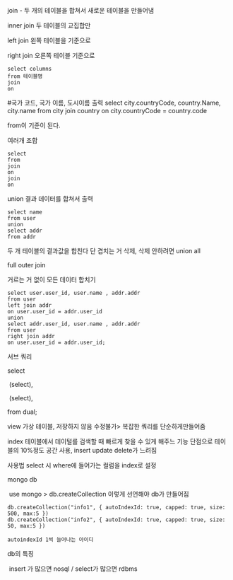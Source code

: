 join - 두 개의 테이블을 합쳐서 새로운 테이블을 만들어냄

inner join 두 테이블의 교집합만

left join 왼쪽 테이블을 기준으로 

right join 오른쪽 테이블 기준으로

```
select columns
from 테이블명
join 
on
```

#국가 코드, 국가 이름, 도시이름 출력
select city.countryCode, country.Name, city.name
from city
join country
on city.countryCode = country.code

from이 기준이 된다.



여러개 조합

```
select
from
join
on
join
on
```



union 결과 데이터를 합쳐서 출력

```
select name
from user
union
select addr
from addr
```

두 개 테이블의 결과값을 합친다 단 겹치는 거 삭제, 삭제 안하려면 union all



full outer join

거르는 거 없이 모든 데이터 합치기

```
select user.user_id, user.name , addr.addr
from user
left join addr
on user.user_id = addr.user_id
union
select addr.user_id, user.name , addr.addr
from user
right join addr
on user.user_id = addr.user_id;
```



서브 쿼리

select 

​	(select),

​	(select),

from dual;



view 가상 테이블, 저장하지 않음 수정불가> 복잡한 쿼리를 단순하게만들어줌



index 테이블에서 데이털를 검색할 때 빠르게 찾을 수 있게 해주느 기능 단점으로 테이블의 10%정도 공간 사용,  insert update delete가 느려짐

사용법 select 시 where에 들어가는 컬럼을 index로 설정





mongo db

​	use mongo > 	db.createCollection 이렇게 선언해야 db가 만들어짐

```
db.createCollection("info1", { autoIndexId: true, capped: true, size: 500, max:5 })
db.createCollection("info2", { autoIndexId: true, capped: true, size: 50, max:5 })

autoindexId 1씩 늘어나는 아이디
```



db의 특징

​	insert 가 많으면 nosql / select가 많으면 rdbms